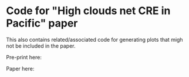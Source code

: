 # Code for "High clouds net CRE in Pacific" paper

This also contains related/associated code for generating plots that migh not be included in the paper.

Pre-print here: 

Paper here: 

